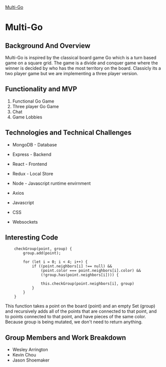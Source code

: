 [Multi-Go](https://multi-go.onrender.com/#/)

# Multi-Go

## Background And Overview

Multi-Go is inspired by the classical board game Go which is a turn based game on a square grid. 
The game is a divide and conquer game where the winner is decided by who has the most territory on the board. 
Classicly its a two player game but we are implementing a three player version.

## Functionality and MVP

1. Functional Go Game
2. Three player Go Game
3. Chat
4. Game Lobbies

## Technologies and Technical Challenges

* MongoDB - Database
* Express - Backend
* React - Frontend
* Redux - Local Store
* Node - Javascript runtime envirnment

* Axios

* Javascript
* CSS

* Websockets

## Interesting Code
```
    checkGroup(point, group) {
        group.add(point);

        for (let i = 0; i < 4; i++) {
            if ((point.neighbors[i] !== null) &&
                (point.color === point.neighbors[i].color) &&
                (!group.has(point.neighbors[i]))) {

                this.checkGroup(point.neighbors[i], group)
            }
        }
    }

```
This function takes a point on the board (point) and an empty Set (group) and recursively adds all of the points that are connected to that point, and to points connected to that point, and have pieces of the same color. Because group is being mutated, we don't need to return anything. 


## Group Members and Work Breakdown
* Wesley Arrington
* Kevin Chou
* Jason Shoemaker